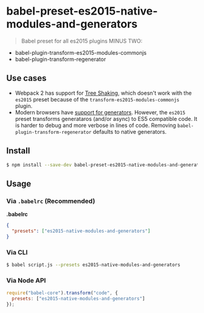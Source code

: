 # babel-preset-es2015-native-modules-and-generators

> Babel preset for all es2015 plugins MINUS TWO:

* babel-plugin-transform-es2015-modules-commonjs
* babel-plugin-transform-regenerator

## Use cases

- Webpack 2 has support for [Tree Shaking](http://www.2ality.com/2015/12/webpack-tree-shaking.html), which doesn't work with the `es2015` preset because of the `transform-es2015-modules-commonjs` plugin.
- Modern browsers have [support for generators](http://kangax.github.io/compat-table/es6/#test-generators). However, the `es2015` preset transforms generataros (and/or async) to ES5 compatible code. It is harder to debug and more verbose in lines of code. Removing `babel-plugin-transform-regenerator` defaults to native generators.

## Install

```sh
$ npm install --save-dev babel-preset-es2015-native-modules-and-generators
```

## Usage

### Via `.babelrc` (Recommended)

**.babelrc**

```json
{
  "presets": ["es2015-native-modules-and-generators"]
}
```

### Via CLI

```sh
$ babel script.js --presets es2015-native-modules-and-generators
```

### Via Node API

```javascript
require("babel-core").transform("code", {
  presets: ["es2015-native-modules-and-generators"]
});
```
